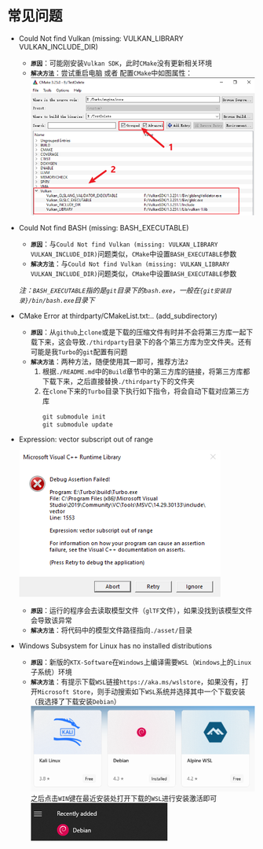 # 常见问题

* Could Not find Vulkan (missing: VULKAN_LIBRARY VULKAN_INCLUDE_DIR)
  * **`原因`**：可能刚安装`Vulkan SDK`，此时`CMake`没有更新相关环境
  * **`解决方法`**：尝试重启电脑 或者 配置`CMake`中如图属性：
    ![dsa](./images/FQA_CMakeCannotFindVulkan.png)

* Could Not find BASH (missing: BASH_EXECUTABLE)
  * **`原因`**：与`Could Not find Vulkan (missing: VULKAN_LIBRARY VULKAN_INCLUDE_DIR)`问题类似，`CMake`中设置`BASH_EXECUTABLE`参数
  * **`解决方法`**：与`Could Not find Vulkan (missing: VULKAN_LIBRARY VULKAN_INCLUDE_DIR)`问题类似，`CMake`中设置`BASH_EXECUTABLE`参数

  *注：`BASH_EXECUTABLE`指的是`git`目录下的`bash.exe`，一般在`{git安装目录}/bin/bash.exe`目录下*

* CMake Error at thirdparty/CMakeList.txt:.. (add_subdirectory)
  * **`原因`**：从`github`上`clone`或是下载的压缩文件有时并不会将第三方库一起下载下来，这会导致`./thirdparty`目录下的各个第三方库为空文件夹。还有可能是我`Turbo`的`git`配置有问题
  * **`解决方法`**：两种方法，随便使用其一即可，推荐方法`2`
    1. 根据`./README.md`中的`Build`章节中的第三方库的链接，将第三方库都下载下来，之后直接替换`./thirdparty`下的文件夹
    2. 在`clone`下来的`Turbo`目录下执行如下指令，将会自动下载对应第三方库
        ```Cmd
        git submodule init
        git submodule update
        ```
* Expression: vector subscript out of range  

  ![FQA_VectorSubscriptOutOfRange](./images/FQA_VectorSubscriptOutOfRange.png)

  * **`原因`**：运行的程序会去读取模型文件（`glTF`文件），如果没找到该模型文件会导致该异常
  * **`解决方法`**：将代码中的模型文件路径指向`./asset/`目录

* Windows Subsystem for Linux has no installed distributions
  * **`原因`**：新版的`KTX-Software`在`Windows`上编译需要`WSL`（`Windows`上的`Linux`子系统）环境
  * **`解决方法`**：有提示下载`WSL`链接`https://aka.ms/wslstore`，如果没有，打开`Microsoft Store`，则手动搜索如下`WSL`系统并选择其中一个下载安装（我选择了下载安装`Debian`）
  ![WSLforKTX](./images/WSLforKTX.png)
  之后点击`WIN`键在最近安装处打开下载的`WSL`进行安装激活即可
  ![WSLforKTX_Debian](./images/WSLforKTX_Debian.png)